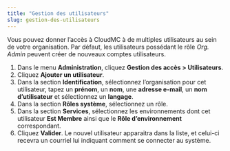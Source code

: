 ```yaml
---
title: "Gestion des utilisateurs"
slug: gestion-des-utilisateurs
---
```


Vous pouvez donner l’accès à CloudMC à de multiples utilisateurs au sein de votre organisation. Par défaut, les utilisateurs possédant le rôle *Org. Admin* peuvent créer de nouveaux comptes utilisateurs.
1. Dans le menu **Administration**, cliquez **Gestion des accès > Utilisateurs**.
1. Cliquez **Ajouter un utilisateur**.
1. Dans la section **Identification**, sélectionnez l’organisation pour cet utilisateur, tapez un **prénom**, un **nom**, une **adresse e-mail**, un **nom d’utilisateur** et sélectionnez un **langage**.
1. Dans la section **Rôles système**, sélectionnez un rôle.
1. Dans la section **Services**, sélectionnez les environnements dont cet utilisateur **Est Membre** ainsi que le **Rôle d’environnement** correspondant.
1. Cliquez **Valider**. Le nouvel utilisateur apparaitra dans la liste, et celui-ci recevra un courriel lui indiquant comment se connecter au système.
